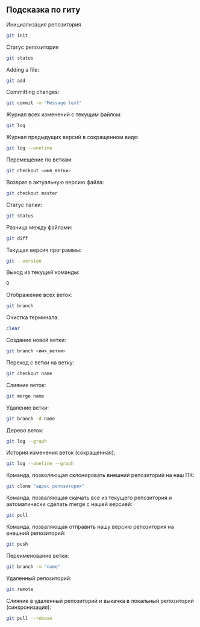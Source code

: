 ## Подсказка по гиту

Инициализация репозитория

```sh
git init
```

Cтатус репозитория

```sh
git status
```

Adding a file:
```sh
git add
```

Committing changes:
```sh
git commit -m "Message text"
```

Журнал всех изменений с текущим файлом:
```sh
git log
```

Журнал предыдущих версий в сокращенном виде:
```sh
git log --oneline
```

Перемещение по веткам:
```sh
git checkout <имя_ветки>
```

Возврат в актуальную версию файла:
```sh
git checkout master
```

Статус папки:
```sh
git status
```

Разница между файлами:
```sh
git diff
```

Текущая версия программы:
```sh
git --version
```

Выход из текущей команды:
```sh
Q
```

Отображение всех веток:
```sh
git branch
```

Очистка терминала:
```sh
clear
```

Создание новой ветки:
```sh
git branch <имя_ветки>
```

Переход с ветки на ветку:
```sh
git checkout name
```

Слияние веток:
```sh
git merge name
```

Удаление ветки:
```sh
git branch -d name
```

Дерево веток:
```sh
git log --graph
```

История изменения веток (сокращенная):
```sh
git log --oneline --graph
```

Команда, позволяющая склонировать внешний репозиторий на наш ПК:
```sh
git clone "адрес репозитория"
```

Команда, позваляющая скачать все из текущего репозитория и автоматически сделать merge с нашей версией:
```sh
git pull
```

Команда, позваляющая отправить нашу версию репозитория на внешний репозиторий:
```sh
git push
```

Переименование ветки:
```sh
git branch -m "name"
```

Удаленный репозиторий:
```sh
git remote
```

Слияние в удаленный репозиторий и выкачка в локальный репозиторий (синхронизация):
```sh
git pull --rebase
```
